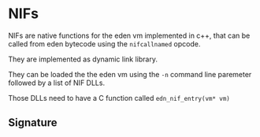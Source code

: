 # NIFs

NIFs are native functions for the eden vm implemented in c++, that
can be called from eden bytecode using the `nifcallnamed` opcode.

They are implemented as dynamic link library.

They can be loaded the the eden vm using the `-n` command line
paremeter followed by a list of NIF DLLs.

Those DLLs need to have a C function called `edn_nif_entry(vm* vm)`

## Signature